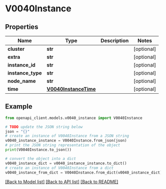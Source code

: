 # V0040Instance


## Properties

Name | Type | Description | Notes
------------ | ------------- | ------------- | -------------
**cluster** | **str** |  | [optional] 
**extra** | **str** |  | [optional] 
**instance_id** | **str** |  | [optional] 
**instance_type** | **str** |  | [optional] 
**node_name** | **str** |  | [optional] 
**time** | [**V0040InstanceTime**](V0040InstanceTime.md) |  | [optional] 

## Example

```python
from openapi_client.models.v0040_instance import V0040Instance

# TODO update the JSON string below
json = "{}"
# create an instance of V0040Instance from a JSON string
v0040_instance_instance = V0040Instance.from_json(json)
# print the JSON string representation of the object
print(V0040Instance.to_json())

# convert the object into a dict
v0040_instance_dict = v0040_instance_instance.to_dict()
# create an instance of V0040Instance from a dict
v0040_instance_from_dict = V0040Instance.from_dict(v0040_instance_dict)
```
[[Back to Model list]](../README.md#documentation-for-models) [[Back to API list]](../README.md#documentation-for-api-endpoints) [[Back to README]](../README.md)



